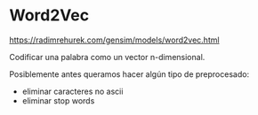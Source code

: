 # Word2Vec
https://radimrehurek.com/gensim/models/word2vec.html

Codificar una palabra como un vector n-dimensional.

Posiblemente antes queramos hacer algún tipo de preprocesado:
 - eliminar caracteres no ascii
 - eliminar stop words
